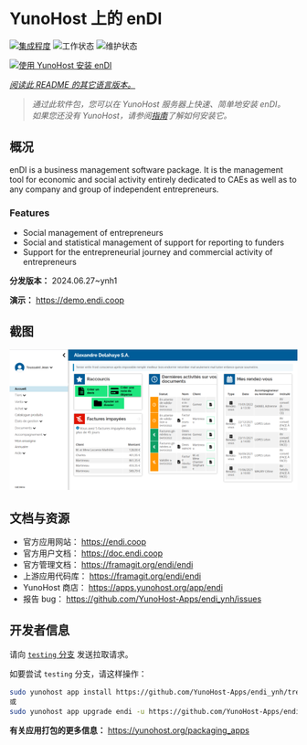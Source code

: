 <!--
注意：此 README 由 <https://github.com/YunoHost/apps/tree/master/tools/readme_generator> 自动生成
请勿手动编辑。
-->

# YunoHost 上的 enDI

[![集成程度](https://dash.yunohost.org/integration/endi.svg)](https://ci-apps.yunohost.org/ci/apps/endi/) ![工作状态](https://ci-apps.yunohost.org/ci/badges/endi.status.svg) ![维护状态](https://ci-apps.yunohost.org/ci/badges/endi.maintain.svg)

[![使用 YunoHost 安装 enDI](https://install-app.yunohost.org/install-with-yunohost.svg)](https://install-app.yunohost.org/?app=endi)

*[阅读此 README 的其它语言版本。](./ALL_README.md)*

> *通过此软件包，您可以在 YunoHost 服务器上快速、简单地安装 enDI。*  
> *如果您还没有 YunoHost，请参阅[指南](https://yunohost.org/install)了解如何安装它。*

## 概况

enDI is a business management software package. It is the management tool for economic and social activity entirely dedicated to CAEs as well as to any company and group of independent entrepreneurs.

### Features

- Social management of entrepreneurs
- Social and statistical management of support for reporting to funders
- Support for the entrepreneurial journey and commercial activity of entrepreneurs


**分发版本：** 2024.06.27~ynh1

**演示：** <https://demo.endi.coop>

## 截图

![enDI 的截图](./doc/screenshots/accueil.png)

## 文档与资源

- 官方应用网站： <https://endi.coop>
- 官方用户文档： <https://doc.endi.coop>
- 官方管理文档： <https://framagit.org/endi/endi>
- 上游应用代码库： <https://framagit.org/endi/endi>
- YunoHost 商店： <https://apps.yunohost.org/app/endi>
- 报告 bug： <https://github.com/YunoHost-Apps/endi_ynh/issues>

## 开发者信息

请向 [`testing` 分支](https://github.com/YunoHost-Apps/endi_ynh/tree/testing) 发送拉取请求。

如要尝试 `testing` 分支，请这样操作：

```bash
sudo yunohost app install https://github.com/YunoHost-Apps/endi_ynh/tree/testing --debug
或
sudo yunohost app upgrade endi -u https://github.com/YunoHost-Apps/endi_ynh/tree/testing --debug
```

**有关应用打包的更多信息：** <https://yunohost.org/packaging_apps>
